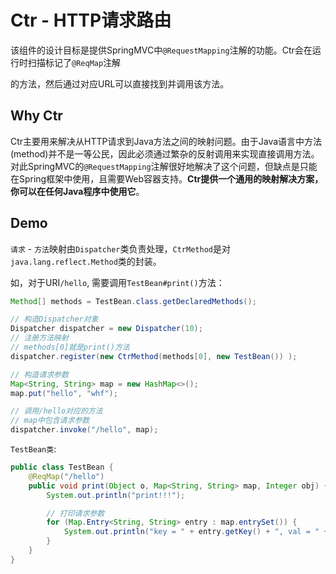 # Ctr - HTTP请求路由

该组件的设计目标是提供SpringMVC中`@RequestMapping`注解的功能。Ctr会在运行时扫描标记了`@ReqMap`注解

的方法，然后通过对应URL可以直接找到并调用该方法。

## Why Ctr

Ctr主要用来解决从HTTP请求到Java方法之间的映射问题。由于Java语言中方法(method)并不是一等公民，因此必须通过繁杂的反射调用来实现直接调用方法。对此SpringMVC的`@RequestMapping`注解很好地解决了这个问题，但缺点是只能在Spring框架中使用，且需要Web容器支持。**Ctr提供一个通用的映射解决方案，你可以在任何Java程序中使用它**。



## Demo

`请求` - `方法`映射由`Dispatcher`类负责处理，`CtrMethod`是对`java.lang.reflect.Method`类的封装。

如，对于URI`/hello`, 需要调用`TestBean#print()`方法：

``` java
Method[] methods = TestBean.class.getDeclaredMethods();

// 构造Dispatcher对象
Dispatcher dispatcher = new Dispatcher(10);
// 注册方法映射
// methods[0]就是print()方法
dispatcher.register(new CtrMethod(methods[0], new TestBean()) );

// 构造请求参数
Map<String, String> map = new HashMap<>();
map.put("hello", "whf");

// 调用/hello对应的方法
// map中包含请求参数
dispatcher.invoke("/hello", map);
```

`TestBean类`:

``` java
public class TestBean {
    @ReqMap("/hello")
    public void print(Object o, Map<String, String> map, Integer obj) {
        System.out.println("print!!!");

      	// 打印请求参数
        for (Map.Entry<String, String> entry : map.entrySet()) {
            System.out.println("key = " + entry.getKey() + ", val = " + entry.getValue());
        }
    }
}
```

